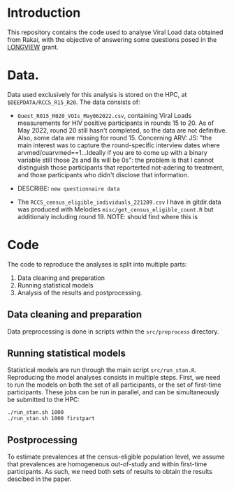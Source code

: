 # Introduction

This repository contains the code used to analyse Viral Load data obtained from Rakai, with the objective of answering some questions posed in the [LONGVIEW](TODO:LINK) grant.

# Data.

Data used exclusively for this analysis is stored on the HPC, at `$DEEPDATA/RCCS_R15_R20`. 
The data consists of: 

- `Quest_R015_R020_VOIs_May062022.csv`, containing Viral Loads measurements for HIV positive participants in rounds 15 to 20. As of May 2022, round 20 still hasn't completed, so the data are not definitive. Also, some data are missing for round 15.
Concerning ARV: JS: "the main interest was to capture the round-specific interview dates where arvmed/cuarvmed==1...Ideally if you are to come up with a binary variable still those 2s and 8s will be 0s": the problem is that I cannot distinguish those participants that reporterted not-adering to treatment, and those participants who didn't disclose that information.

- DESCRIBE: `new questionnaire data`

- The `RCCS_census_eligible_individuals_221209.csv` I have in gitdir.data was produced with Melodies `misc/get_census_eligible_count.R` but additionaly including round 19. NOTE: should find where this is

# Code 

The code to reproduce the analyses is split into multiple parts:
1. Data cleaning and preparation
2. Running statistical models
3. Analysis of the results and postprocessing.


## Data cleaning and preparation

Data preprocessing is done in scripts within the `src/preprocess` directory. 

## Running statistical models

Statistical models are run through the main script `src/run_stan.R`.
Reproducing the model analyses consists in multiple steps.
First, we need to run the models on both the set of all participants, or the set of first-time participants. 
These jobs can be run in parallel, and can be simultaneously be submitted to the HPC:
```{bash}
./run_stan.sh 1000
./run_stan.sh 1000 firstpart 
```


## Postprocessing

To estimate prevalences at the census-eligible population level, we assume that prevalences are homogeneous out-of-study and within first-time participants.
As such, we need both sets of results to obtain the results descibed in the paper.


